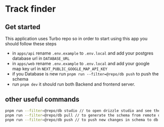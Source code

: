 # Track finder

## Get started

This application uses Turbo repo so in order to start using this app you should follow these steps

- in `apps/api` rename `.env.example` to `.env.local` and add your postgres database url in `DATABASE_URL`
- in `apps/web` rename `.env.example` to `.env.local` and add your google map key url in `NEXT_PUBLIC_GOOGLE_MAP_API_KEY`
- if you Database is new run `pnpm run --filter=@repo/db push` to push the schema
- run `pnpm dev` it should run both Backend and frontend server.

## other useful commands

```bash
pnpm run --filter=@repo/db studio // to open drizzle studio and see the data but you need connectionString in `drizzle.config.ts`
pnpm run --filter=@repo/db pull // to generate the schema from remote db
pnpm run --filter=@repo/db push // to push new changes in schema to db
```
